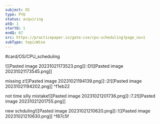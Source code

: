 ```yaml
---
subject: OS
type: PYQ
status: acquiring
atQ: 1
startQ: 1
endQ: 67
src: https://practicepaper.in/gate-cse/cpu-scheduling?page_no=1
subType: topicWise
---
```

#card/OS/CPU_scheduling


![[Pasted image 20231021173523.png]]::D![[Pasted image 20231021173545.png]]

missing z![[Pasted image 20231021194139.png]]::2![[Pasted image 20231021194202.png]] ^f1eb22

not time silly mistake![[Pasted image 20231021201736.png]]::7.2![[Pasted image 20231021201755.png]]

new schduling![[Pasted image 20231021210620.png]]::![[Pasted image 20231021210630.png]] ^f87c5f